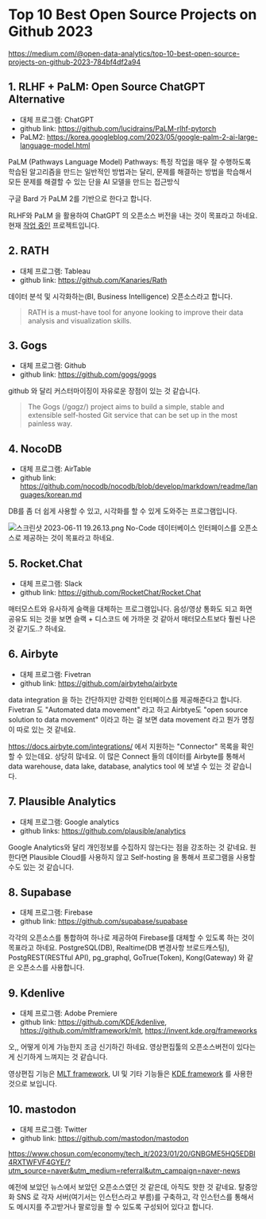 # Top 10 Best Open Source Projects on Github 2023

https://medium.com/@open-data-analytics/top-10-best-open-source-projects-on-github-2023-784bf4df2a94

## 1. RLHF + PaLM: Open Source ChatGPT Alternative

- 대체 프로그램: ChatGPT
- github link: https://github.com/lucidrains/PaLM-rlhf-pytorch
- PaLM2: https://korea.googleblog.com/2023/05/google-palm-2-ai-large-language-model.html

PaLM (Pathways Language Model)
Pathways: 특정 작업을 매우 잘 수행하도록 학습된 알고리즘을 만드는 일반적인 방법과는 달리, 문제를 해결하는 방법을 학습해서 모든 문제를 해결할 수 있는 단을 AI 모델을 만드는 접근방식

구글 Bard 가 PaLM 2를 기반으로 한다고 합니다.

RLHF와 PaLM 을 활용하여 ChatGPT 의 오픈소스 버전을 내는 것이 목표라고 하네요. 현재 [작업 중인](https://github.com/lucidrains/PaLM-rlhf-pytorch#todo) 프로젝트입니다.

## 2. RATH

- 대체 프로그램: Tableau
- github link: https://github.com/Kanaries/Rath

데이터 분석 및 시각화하는(BI, Business Intelligence) 오픈소스라고 합니다.

> RATH is a must-have tool for anyone looking to improve their data analysis and visualization skills.

## 3. Gogs

- 대체 프로그램: Github
- github link: https://github.com/gogs/gogs

github 와 달리 커스터마이징이 자유로운 장점이 있는 것 같습니다.
> The Gogs (/gɑgz/) project aims to build a simple, stable and extensible self-hosted Git service that can be set up in the most painless way.

## 4. NocoDB

- 대체 프로그램: AirTable
- github link: https://github.com/nocodb/nocodb/blob/develop/markdown/readme/languages/korean.md

DB를 좀 더 쉽게 사용할 수 있고, 시각화를 할 수 있게 도와주는 프로그램입니다.

![스크린샷 2023-06-11 19.26.13.png](/files/0a710ba9-87a1-1b45-8188-aa204d3607b1)
No-Code 데이터베이스 인터페이스를 오픈소스로 제공하는 것이 목표라고 하네요.

## 5. Rocket.Chat

- 대체 프로그램: Slack
- github link: https://github.com/RocketChat/Rocket.Chat

매터모스트와 유사하게 슬랙을 대체하는 프로그램입니다.
음성/영상 통화도 되고 화면공유도 되는 것을 보면 슬랙 + 디스코드 에 가까운 것 같아서 매터모스트보다 훨씬 나은 것 같기도..? 하네요.

## 6. Airbyte

- 대체 프로그램: Fivetran
- github link: https://github.com/airbytehq/airbyte

data integration 을 하는 간단하지만 강력한 인터페이스를 제공해준다고 합니다.
Fivetran 도 "Automated data movement" 라고 하고 Airbtye도 "open source solution to data movement" 이라고 하는 걸 보면 data movement 라고 뭔가 명칭이 따로 있는 것 같네요.

https://docs.airbyte.com/integrations/ 에서 지원하는 "Connector" 목록을 확인할 수 있는데요. 상당히 많네요. 
이 많은 Connect 들의 데이터를 Airbyte를 통해서 data warehouse, data lake, database, analytics tool 에 보낼 수 있는 것 같습니다.

## 7. Plausible Analytics

- 대체 프로그램: Google analytics
- github links: https://github.com/plausible/analytics

Google Analytics와 달리 개인정보를 수집하지 않는다는 점을 강조하는 것 같네요.
원한다면 Plausible Cloud를 사용하지 않고 Self-hosting 을 통해서 프로그램을 사용할 수도 있는 것 같습니다. 

## 8. Supabase

- 대체 프로그램: Firebase
- github link: https://github.com/supabase/supabase

각각의 오픈소스를 통합하여 하나로 제공하여 Firebase를 대체할 수 있도록 하는 것이 목표라고 하네요.
PostgreSQL(DB), Realtime(DB 변경사항 브로드캐스팅), PostgREST(RESTful API), pg_graphql, GoTrue(Token), Kong(Gateway) 와 같은 오픈소스를 사용합니다.

## 9. Kdenlive

- 대체 프로그램: Adobe Premiere
- github link: https://github.com/KDE/kdenlive, https://github.com/mltframework/mlt, https://invent.kde.org/frameworks

오,, 어떻게 이게 가능한지 조금 신기하긴 하네요.
영상편집툴의 오픈소스버전이 있다는 게 신기하게 느껴지는 것 같습니다.

영상편집 기능은 [MLT framework](https://en.wikipedia.org/wiki/Media_Lovin%27_Toolkit), UI 및 기타 기능들은 [KDE framework](https://ko.wikipedia.org/wiki/KDE_프레임워크) 를 사용한 것으로 보입니다.

## 10. mastodon

- 대체 프로그램: Twitter
- github link: https://github.com/mastodon/mastodon

https://www.chosun.com/economy/tech_it/2023/01/20/GNBGME5HQ5EDBI4RXTWFVF4GYE/?utm_source=naver&utm_medium=referral&utm_campaign=naver-news

예전에 보았던 뉴스에서 보았던 오픈소스였던 것 같은데, 아직도 핫한 것 같네요.
탈중앙화 SNS 로 각자 서버(여기서는 인스턴스라고 부름)를 구축하고, 각 인스턴스를 통해서도 메시지를 주고받거나 팔로잉을 할 수 있도록 구성되어 있다고 합니다.